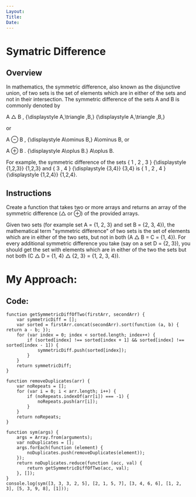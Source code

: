 ```yaml
---
Layout:
Title:
Date:
---
```


# Symatric Difference

## Overview
In mathematics, the symmetric difference, also known as the disjunctive union, of two sets 
is the set of elements which are in either of the sets and not in their intersection. 
The symmetric difference of the sets A and B is commonly denoted by

A △ B , {\displaystyle A\,\triangle \,B,} {\displaystyle A\,\triangle \,B,}

or

A ⊖ B , {\displaystyle A\ominus B,} A\ominus B,
or

A ⊕ B . {\displaystyle A\oplus B.} A\oplus B.

For example, the symmetric difference of the sets { 1 , 2 , 3 } {\displaystyle \{1,2,3\}} \{1,2,3\} 
and { 3 , 4 } {\displaystyle \{3,4\}} \{3,4\} is { 1 , 2 , 4 } {\displaystyle \{1,2,4\}} \{1,2,4\}.


## Instructions

Create a function that takes two or more arrays and returns an array of the symmetric difference (△ or ⊕) of the provided arrays.

Given two sets (for example set A = {1, 2, 3} and set B = {2, 3, 4}), 
the mathematical term "symmetric difference" of two sets is the set of elements which are in either of the two sets, 
but not in both (A △ B = C = {1, 4}). For every additional symmetric difference you take (say on a set D = {2, 3}),
you should get the set with elements which are in either of the two the sets but not both (C △ D = {1, 4} △ {2, 3} = {1, 2, 3, 4}).




# My Approach:

## Code:

    function getSymmetricDiffOfTwo(firstArr, secondArr) {
        var symmetricDiff = [];
        var sorted = firstArr.concat(secondArr).sort(function (a, b) { return a - b; });
        for (var index = 0; index < sorted.length; index++) {
            if (sorted[index] !== sorted[index + 1] && sorted[index] !== sorted[index - 1]) {
                symmetricDiff.push(sorted[index]);
            }
        }
        return symmetricDiff;
    }

    function removeDuplicates(arr) {
        var noRepeats = [];
        for (var i = 0; i < arr.length; i++) {
            if (noRepeats.indexOf(arr[i]) === -1) {
                noRepeats.push(arr[i]);
            }
        }
        return noRepeats;
    }

    function sym(args) {
        args = Array.from(arguments);
        var noDuplicates = [];
        args.forEach(function (element) {
            noDuplicates.push(removeDuplicates(element));
        });
        return noDuplicates.reduce(function (acc, val) {
            return getSymmetricDiffOfTwo(acc, val);
        }, []);
    }
    console.log(sym([3, 3, 3, 2, 5], [2, 1, 5, 7], [3, 4, 6, 6], [1, 2, 3], [5, 3, 9, 8], [1]));




